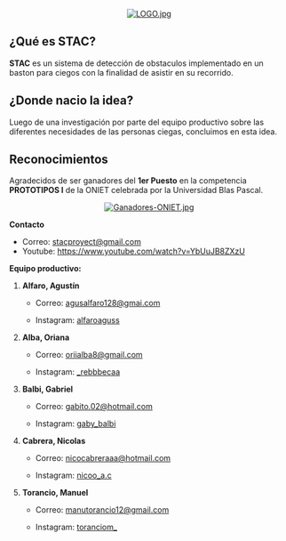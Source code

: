 <div align="center">

[![LOGO.jpg](https://i.postimg.cc/B6Nwctjk/LOGO.jpg)](https://postimg.cc/9RRpcmtY)

</div>


## ¿Qué es STAC?
**STAC** es un sistema de detección de obstaculos implementado en un baston para ciegos con la finalidad de asistir en su recorrido.

## ¿Donde nacio la idea?
Luego de una investigación por parte del equipo productivo sobre las diferentes necesidades de las personas ciegas, concluimos en esta idea.

## Reconocimientos
Agradecidos de ser ganadores del **1er Puesto** en la competencia **PROTOTIPOS I** de la ONIET celebrada por la Universidad Blas Pascal.
<div align="center">

[![Ganadores-ONIET.jpg](https://i.postimg.cc/qMH4BWkh/Ganadores-ONIET.jpg)](https://postimg.cc/fkC6B2SD)

</div>

**Contacto**
* Correo: stacproyect@gmail.com
* Youtube: https://www.youtube.com/watch?v=YbUuJB8ZXzU

**Equipo productivo:**

1. **Alfaro, Agustín**

    * Correo: agusalfaro128@gmai.com

    * Instagram: [alfaroaguss](https://www.instagram.com/alfaroaguss_/)

2. **Alba, Oriana**

    * Correo: oriialba8@gmail.com

    * Instagram: [_rebbbecaa](https://www.instagram.com/_rebbbecaa/)

3. **Balbi, Gabriel**

    * Correo: gabito.02@hotmail.com

    * Instagram: [gaby_balbi](https://www.instagram.com/gaby_balbi/)

4. **Cabrera, Nicolas**

    * Correo: nicocabreraaa@hotmail.com

    * Instagram: [nicoo_a.c](https://www.instagram.com/nicoo_a.c/)

5. **Torancio, Manuel**

    * Correo: manutorancio12@gmail.com

    * Instagram: [toranciom_](https://www.instagram.com/toranciom_/)
